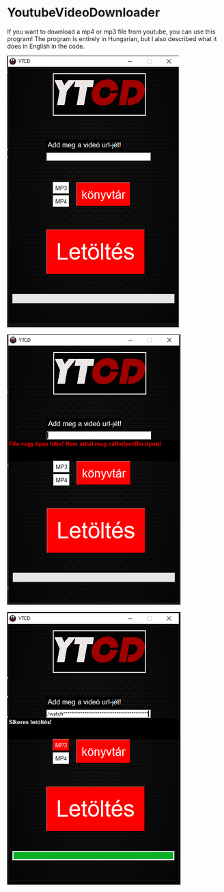 # YoutubeVideoDownloader
If you want to download a mp4 or mp3 file from youtube, you can use this program!
The program is entirely in Hungarian, but I also described what it does in English in the code.

![pic1](/doc/pic1.png)
 
![pic2](/doc/pic2.png)
 
![pic3](/doc/pic3.png)
